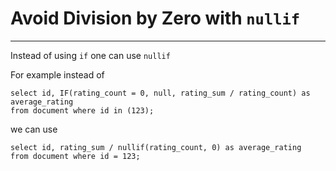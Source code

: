 # Avoid Division by Zero with `nullif`

-----------------------------------

Instead of using `if` one can use `nullif`

For example instead of

    select id, IF(rating_count = 0, null, rating_sum / rating_count) as average_rating 
    from document where id in (123);

we can use 

    select id, rating_sum / nullif(rating_count, 0) as average_rating 
    from document where id = 123;
